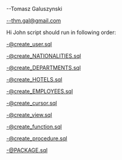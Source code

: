 --Tomasz Galuszynski

--thm.gal@gmail.com


Hi John script should run in following order:

-@create_user.sql

-@create_NATIONALITIES.sql

-@create_DEPARTMENTS.sql

-@create_HOTELS.sql

-@create_EMPLOYEES.sql

-@create_cursor.sql

-@create_view.sql

-@create_function.sql

-@create_procedure.sql

-@PACKAGE.sql
